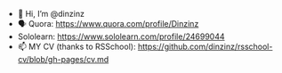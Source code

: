 - 👋 Hi, I’m @dinzinz
- 🗣️ Quora: https://www.quora.com/profile/Dinzinz
- Sololearn: https://www.sololearn.com/profile/24699044
- 📫 MY CV (thanks to RSSchool): https://github.com/dinzinz/rsschool-cv/blob/gh-pages/cv.md

